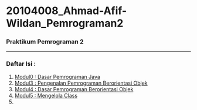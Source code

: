 # 20104008_Ahmad-Afif-Wildan_Pemrograman2

### Praktikum Pemrograman 2

<hr>

### Daftar Isi :
1. [Modul0 : Dasar Pemrograman Java](https://github.com/Ahmadafif007/20104008_Ahmad-Afif-Wildan_Pemrograman2/tree/modul0)
2. [Modul3 : Pengenalan Pemrograman Berorientasi Objek](https://github.com/Ahmadafif007/20104008_Ahmad-Afif-Wildan_Pemrograman2/tree/modul3)
3. [Modul4 : Dasar Pemrograman Berorientasi Objek](https://github.com/Ahmadafif007/20104008_Ahmad-Afif-Wildan_Pemrograman2/tree/modul4)
4. [Modul5 : Mengelola Class](https://github.com/Ahmadafif007/20104008_Ahmad-Afif-Wildan_Pemrograman2/tree/modul5)
5. 
